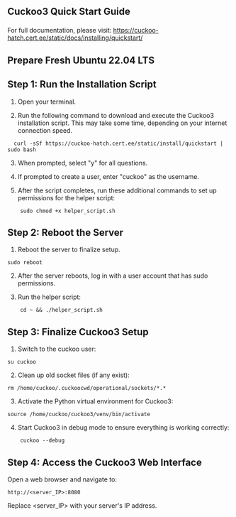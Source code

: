## Cuckoo3 Quick Start Guide <p>
For full documentation, please visit: https://cuckoo-hatch.cert.ee/static/docs/installing/quickstart/ <br>
## Prepare Fresh Ubuntu 22.04 LTS
## Step 1: Run the Installation Script <br>

1. Open your terminal. <br>

2. Run the following command to download and execute the Cuckoo3 installation script. This may take some time, depending on your internet connection speed. <br>
```
  curl -sSf https://cuckoo-hatch.cert.ee/static/install/quickstart | sudo bash 
```

3. When prompted, select "y" for all questions. <br>

4. If prompted to create a user, enter "cuckoo" as the username. <br>

5. After the script completes, run these additional commands to set up permissions for the helper script: <br>
```
    sudo chmod +x helper_script.sh
```
## Step 2: Reboot the Server

1. Reboot the server to finalize setup.
```
sudo reboot
```
2. After the server reboots, log in with a user account that has sudo permissions.

3. Run the helper script:
```
    cd ~ && ./helper_script.sh
```
## Step 3: Finalize Cuckoo3 Setup

1. Switch to the cuckoo user:
```
su cuckoo
```
2. Clean up old socket files (if any exist):
```
rm /home/cuckoo/.cuckoocwd/operational/sockets/*.*
```
3. Activate the Python virtual environment for Cuckoo3:
```
source /home/cuckoo/cuckoo3/venv/bin/activate
```
4. Start Cuckoo3 in debug mode to ensure everything is working correctly:
```
    cuckoo --debug
```
## Step 4: Access the Cuckoo3 Web Interface

Open a web browser and navigate to:
```
http://<server_IP>:8080
```
Replace <server_IP> with your server's IP address.







